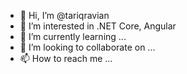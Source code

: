 - 👋 Hi, I’m @tariqravian
- 👀 I’m interested in .NET Core, Angular
- 🌱 I’m currently learning ...
- 💞️ I’m looking to collaborate on ...
- 📫 How to reach me ...

<!---
tariqravian/tariqravian is a ✨ special ✨ repository because its `README.md` (this file) appears on your GitHub profile.
You can click the Preview link to take a look at your changes.
--->
